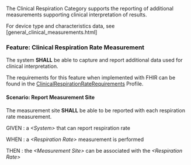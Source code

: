 The Clinical Respiration Category supports the reporting of additional measurements
supporting clinical interpretation of results.

For device type and characteristics data, see [general_clinical_measurements.html]
### <span class='glyphicon glyphicon-phone'/> <span class='glyphicon glyphicon-dashboard'/> <span class='glyphicon glyphicon-cloud'/> <a name='clinical_respiration_rate'>Feature: Clinical Respiration Rate Measurement</a>

The system **SHALL** be able to capture and report additional data used for clinical interpretation.


The requirements for this feature when implemented with FHIR can be found in the [ClinicalRespirationRateRequirements](StructureDefinition-ClinicalRespirationRateRequirements.html) Profile.

#### <span class='glyphicon text-success glyphicon-phone'/> <span class='glyphicon text-success glyphicon-dashboard'/> <span class='glyphicon text-success glyphicon-cloud'/> <a name='report-measurement-site'>Scenario: Report Measurement Site</a>

The measurement site **SHALL** be able to be reported with each respiration rate measurement.

GIVEN
: a <i>&lt;System&gt;</i> that can report respiration rate

WHEN
: a <i>&lt;Respiration Rate&gt;</i> measurement is performed

THEN
: the <i>&lt;Measurement Site&gt;</i> can be associated with the <i>&lt;Respiration Rate&gt;</i> 

